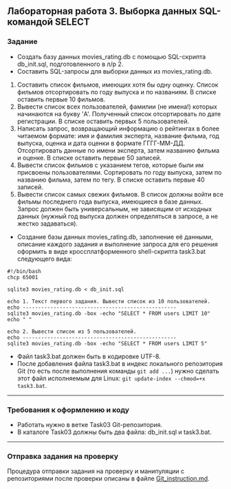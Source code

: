 ## Лабораторная работа 3. Выборка данных SQL-командой SELECT

### Задание
* Создать базу данных movies_rating.db с помощью SQL-скрипта db_init.sql, подготовленного в л/р 2.
* Составить SQL-запросы для выборки данных из movies_rating.db.
1.  Составить список фильмов, имеющих хотя бы одну оценку. Список фильмов отсортировать по году выпуска и по названиям. В списке оставить первые 10 фильмов.
2.  Вывести список всех пользователей, фамилии (не имена!) которых начинаются на букву 'A'. Полученный список отсортировать по дате регистрации. В списке оставить первых 5 пользователей.
3.  Написать запрос, возвращающий информацию о рейтингах в более читаемом формате: имя и фамилия эксперта, название фильма, год выпуска, оценка и дата оценки в формате ГГГГ-ММ-ДД. Отсортировать данные по имени эксперта, затем названию фильма и оценке. В списке оставить первые 50 записей.
4. Вывести список фильмов с указанием тегов, которые были им присвоены пользователями. Сортировать по году выпуска, затем по названию фильма, затем по тегу. В списке оставить первые 40 записей.
5. Вывести список самых свежих фильмов. В список должны войти все фильмы последнего года выпуска, имеющиеся в базе данных. Запрос должен быть универсальным, не зависящим от исходных данных (нужный год выпуска должен определяться в запросе, а не жестко задаваться).
* Создание базы данных movies_rating.db, заполнение её данными, описание каждого задания и выполнение запроса для его решения оформить в виде кроссплатформенного shell-скрипта task3.bat следующего вида:
```
#!/bin/bash
chcp 65001

sqlite3 movies_rating.db < db_init.sql

echo 1. Текст первого задания. Вывести список из 10 пользователей.
echo --------------------------------------------------
sqlite3 movies_rating.db -box -echo "SELECT * FROM users LIMIT 10"
echo " "

echo 2. Вывести список из 5 пользователей.
echo --------------------------------------------------
sqlite3 movies_rating.db -box -echo "SELECT * FROM users LIMIT 5"
```
* Файл task3.bat должен быть в кодировке UTF-8.
* После добавления файла task3.bat в индекс локального репозитория Git (то есть после выполнения команды `git add ...`) нужно сделать этот файл исполняемым для Linux: `git update-index --chmod=+x task3.bat`.


* * *
### Требования к оформлению и коду
* Работать нужно в ветке Task03 Git-репозитория.
* В каталоге Task03 должны быть два файла: db_init.sql и task3.bat.

* * *

### Отправка задания на проверку
Процедура отправки задания на проверку и манипуляции с репозиториями после проверки описаны в файле [Git_instruction.md](Git_instruction.md).

